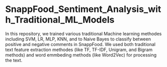 # SnappFood_Sentiment_Analysis_with_Traditional_ML_Models
In this repository, we trained various traditional Machine learning methodes including SVM, LR, MLP, KNN, and to  Naive Bayes to classify between positive and negative comments in SnappFood. We used both traditional text feature extraction methodes (like TF, TF-IDF, Unigram, and Bigram methods) and word emmbeding methods (like Word2Vec) for processing the text.
